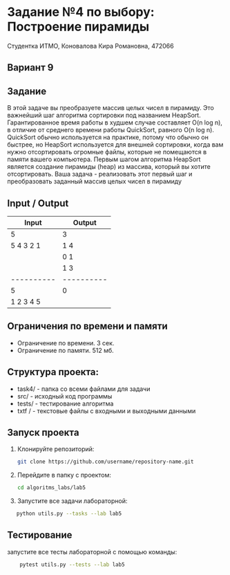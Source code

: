 Задание №4 по выбору: Построение пирамиды
====
Студентка ИТМО, Коновалова Кира Романовна, 472066

Вариант 9
----

Задание
---
В этой задаче вы преобразуете массив целых чисел в пирамиду. Это важнейший шаг алгоритма сортировки под названием HeapSort. Гарантированное время работы в худшем случае составляет O(n log n), в отличие от среднего времени работы QuickSort, равного O(n log n). QuickSort обычно используется на практике, потому что обычно он быстрее, но HeapSort используется для внешней сортировки, когда вам нужно отсортировать огромные файлы, которые не помещаются в памяти вашего компьютера. Первым шагом алгоритма HeapSort является создание пирамиды (heap) из массива, который вы хотите отсортировать. Ваша задача - реализовать этот первый шаг и преобразовать заданный массив целых чисел в пирамиду



Input / Output
----

| Input      | Output     |
|------------|------------|
| 5          | 3          |
| 5 4 3 2 1  | 1 4        |
 |            | 0 1        |
 |            | 1 3        |
 | ---------- | ---------- |
 | 5          | 0          |
 | 1 2 3 4 5  |            |



## Ограничения по времени и памяти

- Ограничение по времени. 3 сек.
- Ограничение по памяти. 512 мб.

## Структура проекта:

* task4/ - папка со всеми файлами для задачи
* src/ - исходный код программы
* tests/ - тестирование алгоритма
* txtf / - текстовые файлы с входными и выходными данными

## Запуск проекта
1. Клонируйте репозиторий:
   ```bash
   git clone https://github.com/username/repository-name.git
   ```
2. Перейдите в папку с проектом:
   ```bash
   cd algoritms_labs/lab5
   ```
3. Запустите все задачи лабораторной:
```bash
   python utils.py --tasks --lab lab5
   ```

## Тестирование
запустите все тесты лабораторной с помощью команды:
```bash
    pytest utils.py --tests --lab lab5
```
